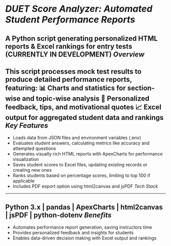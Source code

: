 *DUET Score Analyzer: Automated Student Performance Reports*
==============================================================
A Python script generating personalized HTML reports & Excel rankings for entry tests (CURRENTLY IN DEVELOPMENT)
*Overview*
------------ 
This script processes mock test results to produce detailed performance reports, featuring:
📊 Charts and statistics for section-wise and topic-wise analysis
📝 Personalized feedback, tips, and motivational quotes
📈 Excel output for aggregated student data and rankings
*Key Features*
---------------- 
* Loads data from JSON files and environment variables (.env)
* Evaluates student answers, calculating metrics like accuracy and attempted questions
* Generates visually rich HTML reports with ApexCharts for performance visualization
* Saves student scores to Excel files, updating existing records or creating new ones
* Ranks students based on percentage scores, limiting to top 100 if applicable
* Includes PDF export option using html2canvas and jsPDF
*Tech Stack*
---------------- 
Python 3.x | pandas | ApexCharts | html2canvas | jsPDF | python-dotenv
*Benefits*
-------------
* Automates performance report generation, saving instructors time
* Provides personalized feedback and insights for students
* Enables data-driven decision making with Excel output and rankings
